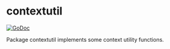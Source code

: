 # contextutil

[![GoDoc](https://godoc.org/github.com/ubermicro/contextutil?status.svg)](http://godoc.org/github.com/ubermicro/contextutil)

Package contextutil implements some context utility functions.
